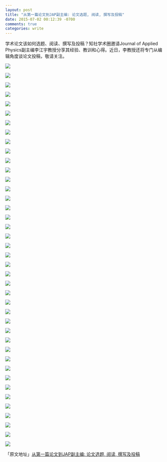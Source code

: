 ```yaml
---
layout: post
title: "从第一篇论文到JAP副主编: 论文选题, 阅读, 撰写及投稿"
date: 2015-07-02 00:12:39 -0700
comments: true
categories: write
---
```


学术论文该如何选题、阅读、撰写及投稿？知社学术圈邀请Journal of Applied Physics副主编李江宇教授分享其经验、教训和心得。近日，李教授还将专门从编辑角度谈论文投稿，敬请关注。

![](http://secdr.github.io/upload/xunti_1.jpeg)

<!--more-->

![](http://secdr.github.io/upload/xunti_2.jpeg)

![](http://secdr.github.io/upload/xunti_3.jpeg)

![](http://secdr.github.io/upload/xunti_4.jpeg)

![](http://secdr.github.io/upload/xunti_5.jpeg)

![](http://secdr.github.io/upload/xunti_6.jpeg)

![](http://secdr.github.io/upload/xunti_7.jpeg)

![](http://secdr.github.io/upload/xunti_8.jpeg)

![](http://secdr.github.io/upload/xunti_9.jpeg)

![](http://secdr.github.io/upload/xunti_10.jpeg)

![](http://secdr.github.io/upload/xunti_11.jpeg)

![](http://secdr.github.io/upload/xunti_12.jpeg)

![](http://secdr.github.io/upload/xunti_13.jpeg)

![](http://secdr.github.io/upload/xunti_14.jpeg)

![](http://secdr.github.io/upload/xunti_15.jpeg)

![](http://secdr.github.io/upload/xunti_16.jpeg)

![](http://secdr.github.io/upload/xunti_17.jpeg)

![](http://secdr.github.io/upload/xunti_18.jpeg)

![](http://secdr.github.io/upload/xunti_19.jpeg)

![](http://secdr.github.io/upload/xunti_20.jpeg)

![](http://secdr.github.io/upload/xunti_21.jpeg)

![](http://secdr.github.io/upload/xunti_22.jpeg)

![](http://secdr.github.io/upload/xunti_23.jpeg)

![](http://secdr.github.io/upload/xunti_24.jpeg)

![](http://secdr.github.io/upload/xunti_25.jpeg)

![](http://secdr.github.io/upload/xunti_26.jpeg)

![](http://secdr.github.io/upload/xunti_27.jpeg)

![](http://secdr.github.io/upload/xunti_28.jpeg)

![](http://secdr.github.io/upload/xunti_29.jpeg)

![](http://secdr.github.io/upload/xunti_30.jpeg)

![](http://secdr.github.io/upload/xunti_31.jpeg)

![](http://secdr.github.io/upload/xunti_32.jpeg)

![](http://secdr.github.io/upload/xunti_33.jpeg)

![](http://secdr.github.io/upload/xunti_34.jpeg)

![](http://secdr.github.io/upload/xunti_35.jpeg)

![](http://secdr.github.io/upload/xunti_36.jpeg)

![](http://secdr.github.io/upload/xunti_37.jpeg)

![](http://secdr.github.io/upload/xunti_38.jpeg)

![](http://secdr.github.io/upload/xunti_39.jpeg)

![](http://secdr.github.io/upload/xunti_40.jpeg)

![](http://secdr.github.io/upload/xunti_41.jpeg)


「原文地址」[从第一篇论文到JAP副主编: 论文选题, 阅读, 撰写及投稿](http://mp.weixin.qq.com/s?__biz=MzA4NDQwNDQ2Nw==&mid=206513116&idx=1&sn=e3eab1215a33aa37c085cff4381b8ab5&scene=5#rd)